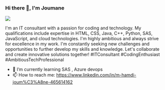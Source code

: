### Hi there 👋, I'm Joumane 
![](https://media.licdn.com/dms/image/D4E16AQEfX8BtVGuMnA/profile-displaybackgroundimage-shrink_350_1400/0/1665349774053?e=1686787200&v=beta&t=ggXv89lZ_setgBlx1i_8NaPyXmy-RwjlW7bchISYfX4)

I'm  an IT consultant with a passion for coding and technology. My qualifications include expertise in HTML, CSS, Java, C++, Python, SAS, JavaScript, and cloud technologies. I'm highly ambitious and always strive for excellence in my work. I'm constantly seeking new challenges and opportunities to further develop my skills and knowledge. Let's collaborate and create innovative solutions together! #ITConsultant #CodingEnthusiast #AmbitiousTechProfessional

- 🌱 I’m currently learning SAS , Azure devops  
- 📫 How to reach me: https://www.linkedin.com/in/m-hamdi-joum%C3%A8ne-465614162 


















